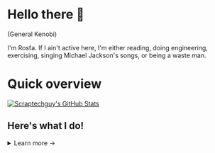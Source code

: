 # Hello there 👋

(General Kenobi) 

I'm Rosťa. If I ain't active here, I'm either reading, doing engineering, exercising, singing Michael Jackson's songs, or being a waste man.

# Quick overview

[![Scraptechguy's GitHub Stats](https://github-readme-stats.vercel.app/api?username=scraptechguy&show_icons=true&theme=radical&include_all_commits=true&count_private=true)](https://github.com/anuraghazra/github-readme-stats) 

## Here's what I do!

<details>
<summary>
Learn more -> 
</summary>

### Here's what I like to code in!

[![Top Langs](https://github-readme-stats.vercel.app/api/top-langs/?username=scraptechguy&layout=compact&theme=radical)](https://github.com/anuraghazra/github-readme-stats)
    
### Projects I'm most proud of 
    
vvv
    
</details>

